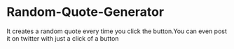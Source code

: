 # Random-Quote-Generator
It creates a random quote every time you click the button.You can even post it on twitter with just a click of a button
